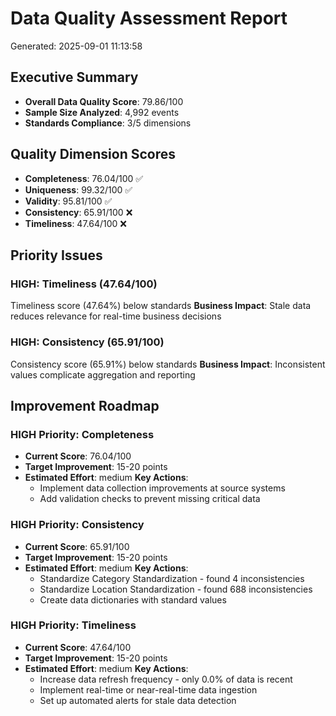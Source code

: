 # Data Quality Assessment Report
Generated: 2025-09-01 11:13:58

## Executive Summary
- **Overall Data Quality Score**: 79.86/100
- **Sample Size Analyzed**: 4,992 events
- **Standards Compliance**: 3/5 dimensions

## Quality Dimension Scores
- **Completeness**: 76.04/100 ✅
- **Uniqueness**: 99.32/100 ✅
- **Validity**: 95.81/100 ✅
- **Consistency**: 65.91/100 ❌
- **Timeliness**: 47.64/100 ❌

## Priority Issues
### HIGH: Timeliness (47.64/100)
Timeliness score (47.64%) below standards
**Business Impact**: Stale data reduces relevance for real-time business decisions

### HIGH: Consistency (65.91/100)
Consistency score (65.91%) below standards
**Business Impact**: Inconsistent values complicate aggregation and reporting

## Improvement Roadmap
### HIGH Priority: Completeness
- **Current Score**: 76.04/100
- **Target Improvement**: 15-20 points
- **Estimated Effort**: medium
**Key Actions**:
  - Implement data collection improvements at source systems
  - Add validation checks to prevent missing critical data

### HIGH Priority: Consistency
- **Current Score**: 65.91/100
- **Target Improvement**: 15-20 points
- **Estimated Effort**: medium
**Key Actions**:
  - Standardize Category Standardization - found 4 inconsistencies
  - Standardize Location Standardization - found 688 inconsistencies
  - Create data dictionaries with standard values

### HIGH Priority: Timeliness
- **Current Score**: 47.64/100
- **Target Improvement**: 15-20 points
- **Estimated Effort**: medium
**Key Actions**:
  - Increase data refresh frequency - only 0.0% of data is recent
  - Implement real-time or near-real-time data ingestion
  - Set up automated alerts for stale data detection

